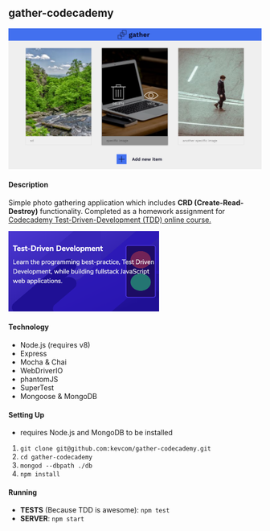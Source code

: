 ## gather-codecademy

![gather app](readme-assets/gather-app.png)

#### Description
Simple photo gathering application which includes **CRD (Create-Read-Destroy)** functionality. Completed as a homework assignment for [Codecademy Test-Driven-Development (TDD) online course.](https://www.codecademy.com/pro/intensive/test-driven-development)

<img src="readme-assets/tdd-course.png" alt="intensive codecademy course on tdd" width="300" />

#### Technology

- Node.js (requires v8)
- Express
- Mocha & Chai
- WebDriverIO
- phantomJS
- SuperTest
- Mongoose & MongoDB

#### Setting Up

- requires Node.js and MongoDB to be installed

1. `git clone git@github.com:kevcom/gather-codecademy.git`
2. `cd gather-codecademy`
3. `mongod --dbpath ./db`
4. `npm install`

#### Running

- **TESTS** (Because TDD is awesome): `npm test`
- **SERVER**: `npm start`
